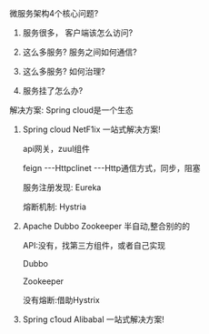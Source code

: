 微服务架构4个核心问题?

1. 服务很多， 客户端该怎么访问?

2. 这么多服务? 服务之间如何通信?

3. 这么多服务? 如何治理?

4. 服务挂了怎么办?

解决方案:
Spring cloud是一个生态

1. Spring cloud NetF1ix	一站式解决方案!

   api网关，zuul组件

   feign	---Httpclinet	---Http通信方式，同步，阻塞

   服务注册发现: Eureka

   熔断机制: Hystria

2. Apache Dubbo Zookeeper  半自动,整合别的的

   API:没有，找第三方组件，或者自己实现

   Dubbo

   Zookeeper

   没有熔断:借助Hystrix

3. Spring c1oud Alibabal 一站式解决方案!
